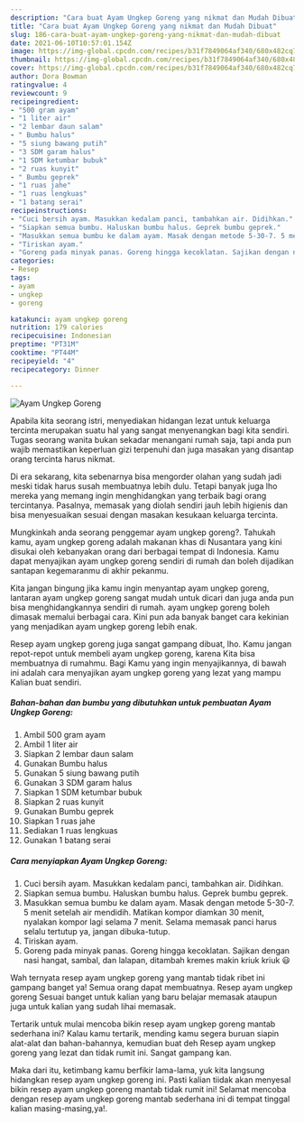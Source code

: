 ```yaml
---
description: "Cara buat Ayam Ungkep Goreng yang nikmat dan Mudah Dibuat"
title: "Cara buat Ayam Ungkep Goreng yang nikmat dan Mudah Dibuat"
slug: 186-cara-buat-ayam-ungkep-goreng-yang-nikmat-dan-mudah-dibuat
date: 2021-06-10T10:57:01.154Z
image: https://img-global.cpcdn.com/recipes/b31f7849064af340/680x482cq70/ayam-ungkep-goreng-foto-resep-utama.jpg
thumbnail: https://img-global.cpcdn.com/recipes/b31f7849064af340/680x482cq70/ayam-ungkep-goreng-foto-resep-utama.jpg
cover: https://img-global.cpcdn.com/recipes/b31f7849064af340/680x482cq70/ayam-ungkep-goreng-foto-resep-utama.jpg
author: Dora Bowman
ratingvalue: 4
reviewcount: 9
recipeingredient:
- "500 gram ayam"
- "1 liter air"
- "2 lembar daun salam"
- " Bumbu halus"
- "5 siung bawang putih"
- "3 SDM garam halus"
- "1 SDM ketumbar bubuk"
- "2 ruas kunyit"
- " Bumbu geprek"
- "1 ruas jahe"
- "1 ruas lengkuas"
- "1 batang serai"
recipeinstructions:
- "Cuci bersih ayam. Masukkan kedalam panci, tambahkan air. Didihkan."
- "Siapkan semua bumbu. Haluskan bumbu halus. Geprek bumbu geprek."
- "Masukkan semua bumbu ke dalam ayam. Masak dengan metode 5-30-7. 5 menit setelah air mendidih. Matikan kompor diamkan 30 menit, nyalakan kompor lagi selama 7 menit. Selama memasak panci harus selalu tertutup ya, jangan dibuka-tutup."
- "Tiriskan ayam."
- "Goreng pada minyak panas. Goreng hingga kecoklatan. Sajikan dengan nasi hangat, sambal, dan lalapan, ditambah kremes makin kriuk kriuk 😃"
categories:
- Resep
tags:
- ayam
- ungkep
- goreng

katakunci: ayam ungkep goreng 
nutrition: 179 calories
recipecuisine: Indonesian
preptime: "PT31M"
cooktime: "PT44M"
recipeyield: "4"
recipecategory: Dinner

---
```



![Ayam Ungkep Goreng](https://img-global.cpcdn.com/recipes/b31f7849064af340/680x482cq70/ayam-ungkep-goreng-foto-resep-utama.jpg)

Apabila kita seorang istri, menyediakan hidangan lezat untuk keluarga tercinta merupakan suatu hal yang sangat menyenangkan bagi kita sendiri. Tugas seorang  wanita bukan sekadar menangani rumah saja, tapi anda pun wajib memastikan keperluan gizi terpenuhi dan juga masakan yang disantap orang tercinta harus nikmat.

Di era  sekarang, kita sebenarnya bisa mengorder olahan yang sudah jadi meski tidak harus susah membuatnya lebih dulu. Tetapi banyak juga lho mereka yang memang ingin menghidangkan yang terbaik bagi orang tercintanya. Pasalnya, memasak yang diolah sendiri jauh lebih higienis dan bisa menyesuaikan sesuai dengan masakan kesukaan keluarga tercinta. 



Mungkinkah anda seorang penggemar ayam ungkep goreng?. Tahukah kamu, ayam ungkep goreng adalah makanan khas di Nusantara yang kini disukai oleh kebanyakan orang dari berbagai tempat di Indonesia. Kamu dapat menyajikan ayam ungkep goreng sendiri di rumah dan boleh dijadikan santapan kegemaranmu di akhir pekanmu.

Kita jangan bingung jika kamu ingin menyantap ayam ungkep goreng, lantaran ayam ungkep goreng sangat mudah untuk dicari dan juga anda pun bisa menghidangkannya sendiri di rumah. ayam ungkep goreng boleh dimasak memalui berbagai cara. Kini pun ada banyak banget cara kekinian yang menjadikan ayam ungkep goreng lebih enak.

Resep ayam ungkep goreng juga sangat gampang dibuat, lho. Kamu jangan repot-repot untuk membeli ayam ungkep goreng, karena Kita bisa membuatnya di rumahmu. Bagi Kamu yang ingin menyajikannya, di bawah ini adalah cara menyajikan ayam ungkep goreng yang lezat yang mampu Kalian buat sendiri.

<!--inarticleads1-->

##### Bahan-bahan dan bumbu yang dibutuhkan untuk pembuatan Ayam Ungkep Goreng:

1. Ambil 500 gram ayam
1. Ambil 1 liter air
1. Siapkan 2 lembar daun salam
1. Gunakan  Bumbu halus
1. Gunakan 5 siung bawang putih
1. Gunakan 3 SDM garam halus
1. Siapkan 1 SDM ketumbar bubuk
1. Siapkan 2 ruas kunyit
1. Gunakan  Bumbu geprek
1. Siapkan 1 ruas jahe
1. Sediakan 1 ruas lengkuas
1. Gunakan 1 batang serai




<!--inarticleads2-->

##### Cara menyiapkan Ayam Ungkep Goreng:

1. Cuci bersih ayam. Masukkan kedalam panci, tambahkan air. Didihkan.
1. Siapkan semua bumbu. Haluskan bumbu halus. Geprek bumbu geprek.
1. Masukkan semua bumbu ke dalam ayam. Masak dengan metode 5-30-7. 5 menit setelah air mendidih. Matikan kompor diamkan 30 menit, nyalakan kompor lagi selama 7 menit. Selama memasak panci harus selalu tertutup ya, jangan dibuka-tutup.
1. Tiriskan ayam.
1. Goreng pada minyak panas. Goreng hingga kecoklatan. Sajikan dengan nasi hangat, sambal, dan lalapan, ditambah kremes makin kriuk kriuk 😃




Wah ternyata resep ayam ungkep goreng yang mantab tidak ribet ini gampang banget ya! Semua orang dapat membuatnya. Resep ayam ungkep goreng Sesuai banget untuk kalian yang baru belajar memasak ataupun juga untuk kalian yang sudah lihai memasak.

Tertarik untuk mulai mencoba bikin resep ayam ungkep goreng mantab sederhana ini? Kalau kamu tertarik, mending kamu segera buruan siapin alat-alat dan bahan-bahannya, kemudian buat deh Resep ayam ungkep goreng yang lezat dan tidak rumit ini. Sangat gampang kan. 

Maka dari itu, ketimbang kamu berfikir lama-lama, yuk kita langsung hidangkan resep ayam ungkep goreng ini. Pasti kalian tiidak akan menyesal bikin resep ayam ungkep goreng mantab tidak rumit ini! Selamat mencoba dengan resep ayam ungkep goreng mantab sederhana ini di tempat tinggal kalian masing-masing,ya!.

